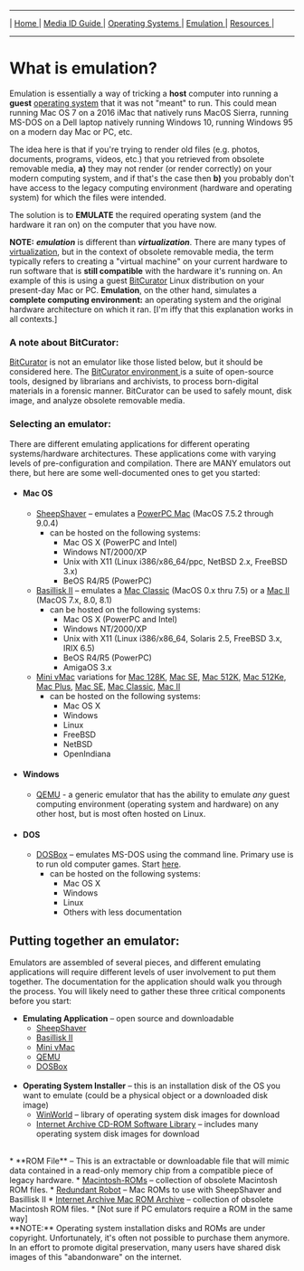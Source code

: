 <hr size="10">

| [ Home ](index.html) | [ Media ID Guide ](media_ID.html) | [ Operating Systems ](operating_systems.html) | [ Emulation ](emulators.html) | [ Resources ](resources.html) |
<hr size="10">

# What is emulation?
Emulation is essentially a way of tricking a **host** computer into running a **guest** [operating system](operating_systems.html) that it was not "meant" to run. This could mean running Mac OS 7 on a 2016 iMac that natively runs MacOS Sierra, running MS-DOS on a Dell laptop natively running Windows 10, running Windows 95 on a modern day Mac or PC, etc.

The idea here is that if you're trying to render old files (e.g. photos, documents, programs, videos, etc.) that you retrieved from obsolete removable media, **a)** they may not render (or render correctly) on your modern computing system, and if that's the case then
**b)** you probably don't have access to the legacy computing environment (hardware and operating system) for which the files were intended.

The solution is to **EMULATE** the required operating system (and the hardware it ran on) on the computer that you have now.

**NOTE:** _**emulation**_ is different than _**virtualization**_. There are many types of <a href="https://en.wikipedia.org/wiki/Virtualization" target="_blank">virtualization</a>, but in the context of obsolete removable media, the term typically refers to creating a "virtual machine" on your current hardware to run software that is **still compatible** with the hardware it's running on. An example of this is using a guest <a href="https://bitcurator.net/BitCurator" target="_blank">BitCurator</a> Linux distribution on your present-day Mac or PC. **Emulation**, on the other hand, simulates a **complete computing environment:** an operating system and the original hardware architecture on which it ran. [I'm iffy that this explanation works in all contexts.]

###  A note about BitCurator:
<a href="https://bitcurator.net/BitCurator" target="_blank">BitCurator</a> is not an emulator like those listed below, but it should be considered here. The <a href="https://confluence.educopia.org/display/BC/BitCurator+Environment" target="_blank">BitCurator environment </a> is a suite of open-source tools, designed by librarians and archivists, to process born-digital materials in a forensic manner. BitCurator can be used to safely mount, disk image, and analyze obsolete removable media.



### Selecting an emulator:
There are different emulating applications for different operating systems/hardware architectures. These applications come with varying levels of pre-configuration and compilation. There are MANY emulators out there, but here are some well-documented ones to get you started:


* #### Mac OS
  * <a href="http://sheepshaver.cebix.net/" target="_blank">SheepShaver</a> – emulates a <a href="https://en.wikipedia.org/wiki/Power_Macintosh" target="_blank">PowerPC Mac</a> (MacOS 7.5.2 through 9.0.4)
    * can be hosted on the following systems:
      * Mac OS X (PowerPC and Intel)
      * Windows NT/2000/XP
      * Unix with X11 (Linux i386/x86_64/ppc, NetBSD 2.x, FreeBSD 3.x)
      * BeOS R4/R5 (PowerPC)
  * <a href="https://basilisk.cebix.net/" target="_blank">Basillisk II</a> – emulates a <a href="https://en.wikipedia.org/wiki/Macintosh_Classic" target="_blank">Mac Classic</a> (MacOS 0.x thru 7.5) or a <a href="https://en.wikipedia.org/wiki/Macintosh_II_family" target="_blank">Mac II</a> (MacOS 7.x, 8.0, 8.1)
    * can be hosted on the following systems:
      * Mac OS X (PowerPC and Intel)
      * Windows NT/2000/XP
      * Unix with X11 (Linux i386/x86_64, Solaris 2.5, FreeBSD 3.x, IRIX 6.5)
      * BeOS R4/R5 (PowerPC)
      * AmigaOS 3.x
  * <a href="http://www.gryphel.com/c/minivmac/index.html" target ="_blank">Mini vMac</a> variations for
<a href="https://en.wikipedia.org/wiki/Macintosh_128K" target=_blank>Mac 128K</a>,
<a href="https://en.wikipedia.org/wiki/Macintosh_SE" target="_blank">Mac SE</a>,
<a href="https://en.wikipedia.org/wiki/Macintosh_512K" target=_blank>Mac 512K</a>,
<a href="https://en.wikipedia.org/wiki/Macintosh_512Ke" target=_blank>Mac 512Ke</a>,
<a href="https://en.wikipedia.org/wiki/Macintosh_Plus" target=_blank>Mac Plus</a>,
<a href="https://en.wikipedia.org/wiki/Macintosh_SE" target="_blank">Mac SE</a>,
<a href="https://en.wikipedia.org/wiki/Macintosh_Classic" target="_blank">Mac Classic</a>,
<a href="https://en.wikipedia.org/wiki/Macintosh_II_family" target="_blank">Mac II</a>
    * can be hosted on the following systems:
      * Mac OS X
      * Windows
      * Linux
      * FreeBSD
      * NetBSD
      * OpenIndiana
* #### Windows
  * <a href="https://www.qemu.org/" target="_blank">QEMU</a> - a generic emulator that has the ability to emulate _any_ guest computing environment (operating system and hardware) on any other host, but is most often hosted on Linux.

* #### DOS
  * <a href="https://sourceforge.net/projects/dosbox/" target ="_blank">DOSBox</a> – emulates MS-DOS using the command line. Primary use is to run old computer games. Start <a href="https://www.dosbox.com/wiki/Basic_Setup_and_Installation_of_DosBox" target ="_blank">here</a>.
    * can be hosted on the following systems:
      * Mac OS X
      * Windows
      * Linux
      * Others with less documentation

## Putting together an emulator:
Emulators are assembled  of several pieces, and different emulating applications will require different levels of user involvement to put them together. The documentation for the application should walk you through the process. You will likely need to gather these three critical components before you start:
* **Emulating Application** – open source and downloadable
  * <a href="http://sheepshaver.cebix.net/#download" target="_blank">SheepShaver</a>
  * <a href="https://basilisk.cebix.net/#download" target="_blank">Basillisk II</a>
  * <a href="http://www.gryphel.com/c/minivmac/dnld_std.html" target ="_blank">Mini vMac</a>
  * <a href="https://www.qemu.org/download/" target="_blank">QEMU</a>
  * <a href="https://sourceforge.net/projects/dosbox/" target ="_blank">DOSBox</a>  
  <br>
* **Operating System Installer** – this is an installation disk of the OS  you want to emulate (could be a physical object or a downloaded disk image)
  * <a href="https://winworldpc.com/library/operating-systems" target="_blank">WinWorld</a> – library of operating system disk images for download
   * <a href="https://archive.org/details/cdromsoftware" target="_blank">Internet Archive CD-ROM Software Library</a> – includes many operating system disk images for download  
<br>
 * **ROM File** – This is an extractable or downloadable file that will mimic data contained in a read-only memory chip from a compatible piece of legacy hardware.
  * <a href="https://github.com/macmade/Macintosh-ROMs" target="_blank">Macintosh-ROMs</a> – collection of obsolete Macintosh ROM files.
  * <a href="http://www.redundantrobot.com/sheepshaver.html" target="_blank">Redundant Robot</a> – Mac ROMs to use with SheepShaver and Basillisk II  
  * <a href="https://archive.org/details/mac_rom_archive_-_as_of_8-19-2011" target="_blank">Internet Archive Mac ROM Archive</a> – collection of obsolete Macintosh ROM files.
  * [Not sure if PC emulators require a ROM in the same way]
<br>
 **NOTE:** Operating system installation disks and ROMs are under copyright. Unfortunately, it's often not possible to purchase them anymore. In an effort to promote digital preservation, many users have shared disk images of this "abandonware" on the internet.

